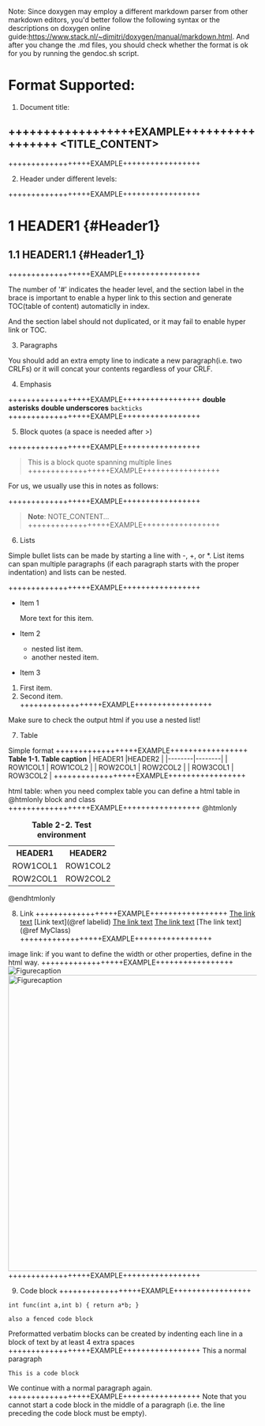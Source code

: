 Note: Since doxygen may employ a different markdown parser from other markdown editors, you'd better follow the following syntax or the descriptions on doxygen online guide:https://www.stack.nl/~dimitri/doxygen/manual/markdown.html. And after you change the .md files, you should check whether the format is ok for you by running the gendoc.sh script.

Format Supported:
==================
1. Document title:

++++++++++++++++++EXAMPLE+++++++++++++++++
<TITLE_CONTENT>
----------------------
++++++++++++++++++EXAMPLE+++++++++++++++++

2. Header under different levels:

++++++++++++++++++EXAMPLE+++++++++++++++++
# 1 HEADER1 {#Header1}
## 1.1 HEADER1.1 {#Header1_1}
++++++++++++++++++EXAMPLE+++++++++++++++++

The number of '#' indicates the header level, and the section label in the brace is important to enable a hyper link to this section and generate TOC(table of content) automaticlly in index.

And the section label should not duplicated, or it may fail to enable hyper link or TOC.

3. Paragraphs

You should add an extra empty line to indicate a new paragraph(i.e. two CRLFs) or it will concat your contents regardless of your CRLF.

4. Emphasis

++++++++++++++++++EXAMPLE+++++++++++++++++
**double asterisks**
__double underscores__
`backticks`
++++++++++++++++++EXAMPLE+++++++++++++++++

5. Block quotes
(a space is needed after >)

++++++++++++++++++EXAMPLE+++++++++++++++++
> This is a block quote
> spanning multiple lines
++++++++++++++++++EXAMPLE+++++++++++++++++

For us, we usually use this in notes as follows:

++++++++++++++++++EXAMPLE+++++++++++++++++
> **Note**: NOTE_CONTENT...
++++++++++++++++++EXAMPLE+++++++++++++++++

6. Lists

Simple bullet lists can be made by starting a line with -, +, or *.
List items can span multiple paragraphs (if each paragraph starts with the proper indentation) and lists can be nested.

++++++++++++++++++EXAMPLE+++++++++++++++++
- Item 1

  More text for this item.

- Item 2
  + nested list item.
  + another nested item.
- Item 3

1. First item.
2. Second item.
++++++++++++++++++EXAMPLE+++++++++++++++++

Make sure to check the output html if you use a nested list!

7. Table

Simple format
++++++++++++++++++EXAMPLE+++++++++++++++++
**Table 1-1. Table caption**
| HEADER1 |HEADER2 |
|--------|--------|
| ROW1COL1 | ROW1COL2 |
| ROW2COL1 | ROW2COL2 |
| ROW3COL1 | ROW3COL2 |
++++++++++++++++++EXAMPLE+++++++++++++++++

html table: when you need complex table you can define a html table in @htmlonly block and class
++++++++++++++++++EXAMPLE+++++++++++++++++
@htmlonly
<table class="doxtable">
<caption><b>Table 2-2. Test environment</b></caption>
<tbody>
<tr>
<th>HEADER1</th>
<th>HEADER2</th>
</tr>
<tr>
<td>ROW1COL1</td>
<td>ROW1COL2</td>
</tr>
<tr>
<td>ROW2COL1</td>
<td>ROW2COL2</td>
</tr>
</tbody>
</table>
@endhtmlonly

8. Link
++++++++++++++++++EXAMPLE+++++++++++++++++
[The link text](#labelid)
[Link text](@ref labelid)
[The link text](/relative/path/to/index.html "Link title")
[The link text](http://example.net/)
[The link text](@ref MyClass)
++++++++++++++++++EXAMPLE+++++++++++++++++

image link: if you want to define the width or other properties, define in the html way.
++++++++++++++++++EXAMPLE+++++++++++++++++
![Figurecaption](/relative/path/to/graph.png)
<img src="/relative/path/to/graph.png" alt="Figurecaption" style="width: 600px;">
++++++++++++++++++EXAMPLE+++++++++++++++++

9. Code block
++++++++++++++++++EXAMPLE+++++++++++++++++
~~~~~~~~~~~~~~~{.c}
int func(int a,int b) { return a*b; }
~~~~~~~~~~~~~~~

```
also a fenced code block
```
Preformatted verbatim blocks can be created by indenting each line in a block of text by at least 4 extra spaces
++++++++++++++++++EXAMPLE+++++++++++++++++
This a normal paragraph

    This is a code block

We continue with a normal paragraph again.
++++++++++++++++++EXAMPLE+++++++++++++++++
Note that you cannot start a code block in the middle of a paragraph (i.e. the line preceding the code block must be empty).
